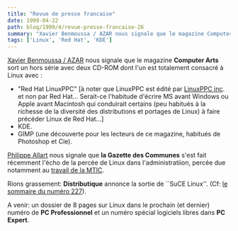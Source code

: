 ```yaml
---
title: "Revue de presse francaise"
date: 1999-04-22
path: blog/1999/4/revue-presse-francaise-26
summary: "Xavier Benmoussa / AZAR nous signale que le magazine Computer Arts sort un hors série avec deux CD-ROM dont l'un est totalement consacré à Linux avec : \"Red Hat LinuxPPC\" [à noter que LinuxPPC est édité par LinuxPPC inc."
tags: ['Linux', 'Red Hat', 'KDE']
---
```


<P><A HREF="mailto:azar@wanadoo.fr">Xavier Benmoussa / AZAR</A> nous signale
que le magazine <B>Computer Arts</B> sort un hors série avec deux CD-ROM
dont l'un est totalement consacré à Linux avec :</P>

<UL>

<LI>"Red Hat LinuxPPC" [à noter que LinuxPPC est édité par <A HREF="http://www.linuxppc.com/">LinuxPPC inc</A>.  et non par Red
Hat... Serait-ce l'habitude d'écrire MS avant Windows ou Apple avant
Macintosh qui conduirait certains (peu habitués à la richesse de la
diversité des distributions et portages de Linux) à faire précéder Linux
de Red Hat...]
<LI>KDE.
<LI>GIMP (une découverte pour les lecteurs de ce magazine, habitués de
Photoshop et Cie).
</UL>

<P><A HREF="mailto:pallart@nordnet.fr">Philippe Allart</A>
nous signale que <B>la Gazette des Communes</B> s'est fait récemment
l'écho de la percée de Linux dans l'administratiion,
percée due notamment au
<A HREF="http://www.mtic.pm.gouv.fr/linux/faq_oslibres.htm">travail de la
MTIC</A>.</P>

<P>Rions grassement: <B>Distributique</B>
annonce la sortie de ``SuCE Linux''. (Cf: <A HREF="http://www.distributique.fr/distrib/hebdo/227/index.html">le
sommaire du numéro 227</A>).</P>

<P>A venir: un dossier de 8 pages sur Linux dans le prochain (et dernier)
numéro de <B>PC Professionnel</B> et un numéro spécial logiciels libres
dans <B>PC Expert</B>.</P>



